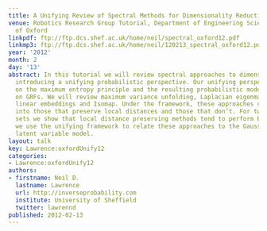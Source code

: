 ```yaml
---
title: A Unifying Review of Spectral Methods for Dimensionality Reduction
venue: Robotics Research Group Tutorial, Department of Engineering Science, University
  of Oxford
linkpdf: ftp://ftp.dcs.shef.ac.uk/home/neil/spectral_oxford12.pdf
linkmp3: ftp://ftp.dcs.shef.ac.uk/home/neil/120213_spectral_oxford12.pdf
year: '2012'
month: 2
day: '13'
abstract: In this tutorial we will review spectral approaches to dimensionality reduction,
  introducing a unifying probabilistic perspective. Our unifying perspective is based
  on the maximum entropy principle and the resulting probabilistic models are based
  on GRFs. We will review maximum variance unfolding, Laplacian eigenmaps, locally
  linear embeddings and Isomap. Under the framework, these approaches can be divided
  into those that preserve local distances and those that don’t. For two small data
  sets we show that local distance preserving methods tend to perform better. Finally
  we use the unifying framework to relate these approaches to the Gaussian process
  latent variable model.
layout: talk
key: Lawrence:oxfordUnify12
categories:
- Lawrence:oxfordUnify12
authors:
- firstname: Neil D.
  lastname: Lawrence
  url: http://inverseprobability.com
  institute: University of Sheffield
  twitter: lawrennd
published: 2012-02-13
---
```

